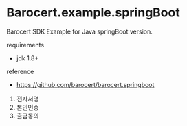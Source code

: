 Barocert.example.springBoot
==========================

Barocert SDK Example for Java springBoot version.

requirements
 - jdk 1.8+

reference
 - https://github.com/barocert/barocert.springboot

1. 전자서명
2. 본인인증
3. 출금동의